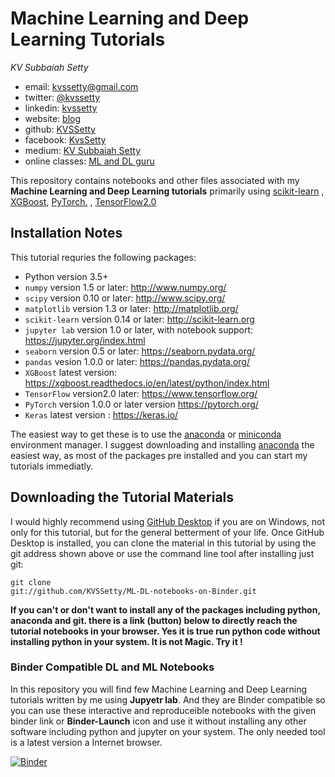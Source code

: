 # Machine Learning and Deep Learning Tutorials

*KV Subbaiah Setty*

- email: <kvssetty@gmail.com>
- twitter: [@kvssetty](https://twitter.com/kvssetty)
- linkedin: [kvssetty](https://www.linkedin.com/in/kvssetty/)
- website: [blog](https://kvssetty.com/)
- github: [KVSSetty](https://github.com/KVSSetty)
- facebook: [KvsSetty](https://www.facebook.com/kvssetty)
- medium: [KV Subbaiah Setty](https://medium.com/@kvssetty)
- online classes: [ML and DL guru](https://www.mlanddlguru.com/b)

This repository contains notebooks and other files associated with my
**Machine Learning and Deep Learning tutorials** primarily using [scikit-learn](http://scikit-learn.org) , [XGBoost](https://pypi.org/project/xgboost/),
[PyTorch.](https://pytorch.org/) , [TensorFlow2.0](https://www.tensorflow.org/)

## Installation Notes
This tutorial requries the following packages:

- Python version 3.5+
- `numpy` version 1.5 or later: http://www.numpy.org/
- `scipy` version 0.10 or later: http://www.scipy.org/
- `matplotlib` version 1.3 or later: http://matplotlib.org/
- `scikit-learn` version 0.14 or later: http://scikit-learn.org
- `jupyter lab` version 1.0 or later, with notebook support: https://jupyter.org/index.html
- `seaborn` version 0.5 or later: https://seaborn.pydata.org/
- `pandas` vesion 1.0.0 or later: https://pandas.pydata.org/
- `XGBoost` latest version: https://xgboost.readthedocs.io/en/latest/python/index.html
- `TensorFlow` version2.0 later: https://www.tensorflow.org/
- `PyTorch` version 1.0.0 or later version https://pytorch.org/
- `Keras` latest version : https://keras.io/

The easiest way to get these is to use the [anaconda](https://www.anaconda.com/products/individual) or [miniconda](https://store.continuum.io/) environment manager.
I suggest downloading and installing [anaconda](https://www.anaconda.com/products/individual) the easiest way, as most of the packages pre installed and you can start my tutorials immediatly.

## Downloading the Tutorial Materials
I would highly recommend using [GitHub Desktop](https://desktop.github.com/) if you are on Windows, not only for this tutorial, but for the
general betterment of your life.  Once GitHub Desktop is installed, you can clone the
material in this tutorial by using the git address shown above or use the command line tool after installing just git:

```
git clone
git://github.com/KVSSetty/ML-DL-notebooks-on-Binder.git
```

**If you can't or don't want to install any of the packages including python, anaconda and git. there is a link (button) below to directly reach the tutorial notebooks in your browser. Yes it is true run python code without installing python in your system. It is not Magic. Try it !** 


### Binder Compatible DL and ML Notebooks
In this repository you will  find few  Machine Learning and Deep Learning tutorials written by me using **Jupyetr lab**.
And they are Binder compatible so you can use these interactive and reproduceible  notebooks with the given binder link
or **Binder-Launch** icon and use it without installing any other software including python and jupyter on your system.
The only needed tool is a latest version a Internet browser.

[![Binder](https://mybinder.org/badge_logo.svg)](https://mybinder.org/v2/gh/KVSSetty/ML-DL-notebooks-on-Binder/master)


